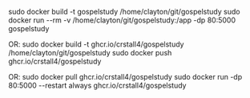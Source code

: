 sudo docker build -t gospelstudy /home/clayton/git/gospelstudy
sudo docker run --rm -v /home/clayton/git/gospelstudy:/app -dp 80:5000 gospelstudy

OR:
sudo docker build -t ghcr.io/crstall4/gospelstudy /home/clayton/git/gospelstudy
sudo docker push ghcr.io/crstall4/gospelstudy

OR:
sudo docker pull ghcr.io/crstall4/gospelstudy
sudo docker run -dp 80:5000 --restart always ghcr.io/crstall4/gospelstudy